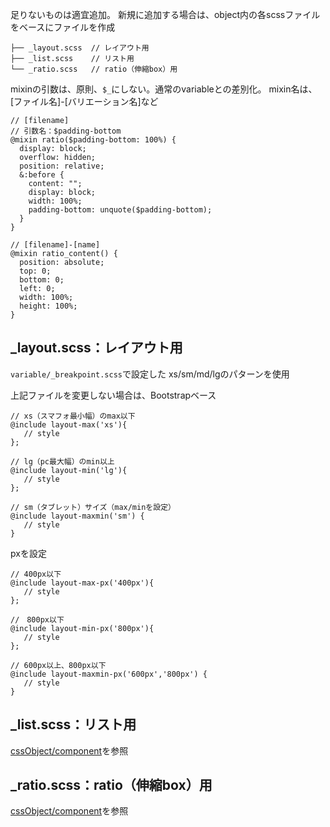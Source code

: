 足りないものは適宜追加。
新規に追加する場合は、object内の各scssファイルをベースにファイルを作成

```
├── _layout.scss  // レイアウト用
├── _list.scss    // リスト用
└── _ratio.scss   // ratio（伸縮box）用
```

mixinの引数は、原則、`$_`にしない。通常のvariableとの差別化。
mixin名は、[ファイル名]-[バリエーション名]など
```
// [filename]
// 引数名：$padding-bottom
@mixin ratio($padding-bottom: 100%) {
  display: block;
  overflow: hidden;
  position: relative;
  &:before {
    content: "";
    display: block;
    width: 100%;
    padding-bottom: unquote($padding-bottom);
  }
}

// [filename]-[name]
@mixin ratio_content() {
  position: absolute;
  top: 0;
  bottom: 0;
  left: 0;
  width: 100%;
  height: 100%;
}
```

## _layout.scss：レイアウト用

`variable/_breakpoint.scss`で設定した xs/sm/md/lgのパターンを使用

上記ファイルを変更しない場合は、Bootstrapベース
```
// xs（スマフォ最小幅）のmax以下
@include layout-max('xs'){
   // style
};

// lg（pc最大幅）のmin以上
@include layout-min('lg'){
   // style
};

// sm（タブレット）サイズ（max/minを設定）
@include layout-maxmin('sm') {
   // style
}
```

pxを設定
```
// 400px以下
@include layout-max-px('400px'){
   // style
};

//　800px以下
@include layout-min-px('800px'){
   // style
};

// 600px以上、800px以下
@include layout-maxmin-px('600px','800px') {
   // style
}
```

## _list.scss：リスト用
[cssObject/component](/cssObject/component.html)を参照

## _ratio.scss：ratio（伸縮box）用
[cssObject/component](/cssObject/component.html)を参照
